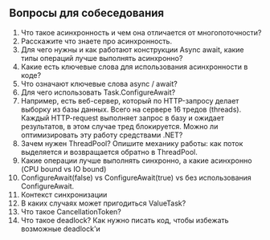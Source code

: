 ## Вопросы для собеседования

1. Что такое асинхронность и чем она отличается от многопоточности?
2. Расскажите что знаете про асинхронность. 
3. Для чего нужны и как работают конструкции Async await, какие типы операций лучше выполнять асинхронно?
4. Какие есть ключевые слова для использования асинхронности в коде?
5. Что означают ключевые слова async / await?
6. Для чего использовать Task.ConfigureAwait?
7. Например, есть веб-сервер, который по HTTP-запросу делает выборку из базы данных. Всего на сервере 16 тредов (threads). Каждый HTTP-request выполняет запрос в базу и ожидает результатов, в этом случае тред блокируется. Можно ли оптимизировать эту работу средствами .NET?
8. Зачем нужен ThreadPool? Опишите механику работы: как поток выделяется и возвращается обратно в ThreadPool.
9. Какие операции лучше выполнять синхронно, а какие асинхронно (CPU bound vs IO bound)
10. ConfigureAwait(false) vs ConfigureAwait(true) vs без использования ConfigureAwait.
11. Контекст синхронизации
12. В каких случаях может пригодиться ValueTask?
13. Что такое CancellationToken?
14. Что такое deadlock? Как  нужно писать код, чтобы избежать возможные deadlock'и

 
